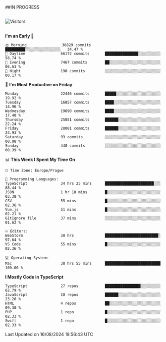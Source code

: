 ##IN PROGRESS
##
![Visitors](https://komarev.com/ghpvc/?username=petrbui&style=for-the-badge&label=Visitors+👀)



##
<!--
[![My GitHub stats](https://github-readme-stats.vercel.app/api?username=petrbui&theme=github_dark)](https://github.com/anuraghazra/github-readme-stats)

[![My wakatime stats](https://github-readme-stats.vercel.app/api/wakatime?username=petrbui&theme=github_dark)](https://github.com/anuraghazra/github-readme-stats)
-->
<!--START_SECTION:waka-->
**I'm an Early 🐤** 

```text
🌞 Morning                38829 commits       █████████░░░░░░░░░░░░░░░░   34.47 % 
🌆 Daytime                66172 commits       ███████████████░░░░░░░░░░   58.74 % 
🌃 Evening                7467 commits        ██░░░░░░░░░░░░░░░░░░░░░░░   06.63 % 
🌙 Night                  190 commits         ░░░░░░░░░░░░░░░░░░░░░░░░░   00.17 % 
```
📅 **I'm Most Productive on Friday** 

```text
Monday                   22446 commits       █████░░░░░░░░░░░░░░░░░░░░   19.92 % 
Tuesday                  16857 commits       ████░░░░░░░░░░░░░░░░░░░░░   14.96 % 
Wednesday                19690 commits       ████░░░░░░░░░░░░░░░░░░░░░   17.48 % 
Thursday                 25051 commits       ██████░░░░░░░░░░░░░░░░░░░   22.24 % 
Friday                   28081 commits       ██████░░░░░░░░░░░░░░░░░░░   24.93 % 
Saturday                 93 commits          ░░░░░░░░░░░░░░░░░░░░░░░░░   00.08 % 
Sunday                   440 commits         ░░░░░░░░░░░░░░░░░░░░░░░░░   00.39 % 
```


📊 **This Week I Spent My Time On** 

```text
🕑︎ Time Zone: Europe/Prague

💬 Programming Languages: 
TypeScript               34 hrs 25 mins      ██████████████████████░░░   88.44 % 
JSON                     1 hr 18 mins        █░░░░░░░░░░░░░░░░░░░░░░░░   03.38 % 
CSV                      55 mins             █░░░░░░░░░░░░░░░░░░░░░░░░   02.36 % 
Vue.js                   51 mins             █░░░░░░░░░░░░░░░░░░░░░░░░   02.21 % 
GitIgnore file           37 mins             ░░░░░░░░░░░░░░░░░░░░░░░░░   01.62 % 

🔥 Editors: 
WebStorm                 38 hrs              ████████████████████████░   97.64 % 
VS Code                  55 mins             █░░░░░░░░░░░░░░░░░░░░░░░░   02.36 % 

💻 Operating System: 
Mac                      38 hrs 55 mins      █████████████████████████   100.00 % 
```

**I Mostly Code in TypeScript** 

```text
TypeScript               27 repos            ████████████████░░░░░░░░░   62.79 % 
JavaScript               10 repos            ██████░░░░░░░░░░░░░░░░░░░   23.26 % 
HTML                     4 repos             ██░░░░░░░░░░░░░░░░░░░░░░░   09.30 % 
PHP                      1 repo              █░░░░░░░░░░░░░░░░░░░░░░░░   02.33 % 
Swift                    1 repo              █░░░░░░░░░░░░░░░░░░░░░░░░   02.33 % 
```




 Last Updated on 16/08/2024 18:56:43 UTC
<!--END_SECTION:waka-->
